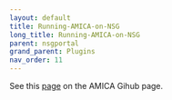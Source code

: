 ```yaml
---
layout: default
title: Running-AMICA-on-NSG
long_title: Running-AMICA-on-NSG
parent: nsgportal
grand_parent: Plugins
nav_order: 11
---
```

See this [page](https://github.com/japalmer29/amica/wiki/AMICA#how-to-run-amica-option-2-neuroscience-gateway-nsg) on the AMICA Gihub page.